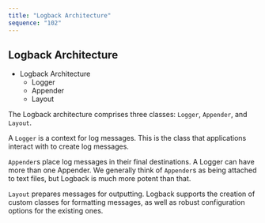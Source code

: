 ```yaml
---
title: "Logback Architecture"
sequence: "102"
---
```


## Logback Architecture

- Logback Architecture
    - Logger
    - Appender
    - Layout

The Logback architecture comprises three classes: `Logger`, `Appender`, and `Layout`.

A `Logger` is a context for log messages. This is the class that applications interact with to create log messages.

`Appender`s place log messages in their final destinations.
A Logger can have more than one Appender.
We generally think of `Appender`s as being attached to text files, but Logback is much more potent than that.

`Layout` prepares messages for outputting.
Logback supports the creation of custom classes for formatting messages,
as well as robust configuration options for the existing ones.
